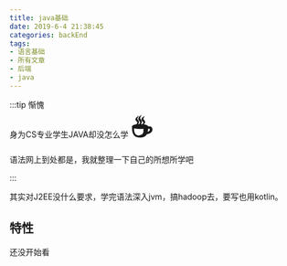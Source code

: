 ```yaml
---
title: java基础
date: 2019-6-4 21:38:45
categories: backEnd
tags:
- 语言基础
- 所有文章
- 后端
- java
---
```


:::tip   惭愧<br/>
身为CS专业学生JAVA却没怎么学 <B style='font-size:45px'>☕️</B><br/>
语法网上到处都是，我就整理一下自己的所想所学吧<br/>

:::


<!-- more -->
其实对J2EE没什么要求，学完语法深入jvm，搞hadoop去，要写也用kotlin。

## 特性
还没开始看